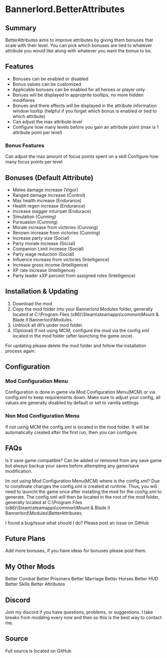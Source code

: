 # Bannerlord.BetterAttributes


## Summary
BetterAttributes aims to improve attributes by giving them bonuses that scale with their level. You can pick which bonuses are tied to whatever attribute you would like along with whatever you want the bonus to be.

## Features
 - Bonuses can be enabled or disabled
 - Bonus values can be customized
 - Applicable bonuses can be enabled for all heroes or player only
 - Bonues will be displayed in approprite tooltips, no more hidden modifieres
 - Bonues and there effects will be displayed in the attribute information window tooltip (helpful if you forget which bonus is enabled or tied to which attribute)
 - Can adjust the max attribute level
 - Configure how many levels before you gain an attribute point (max is 1 attribute point per level)

### Bonus Features
Can adjust the max amount of focus points spent on a skill
Configure how many focus points per level

## Bonuses (Default Attribute)
 - Melee damage increase (Vigor)
 - Ranged damage increase (Control)
 - Max health increase (Endurance)
 - Health regen increase (Endurance)
 - Increase stagger inturrpet (Endurace)
 - Simulation (Cunning)
- Pursuasion (Cunning)
 - Morale increase from victories (Cunning)
 - Renown increase from victories (Cunning)
 - Increase party size (Social)
 - Party morale increase (Social)
 - Companion Limit increase (Social)
 - Party wage reduction (Social)
 - Influence increase from victories (Intelligence)
 - Increase gross income (Intelligence)
 - XP rate increase (Intelligence)
 - Party leader xXP percent from assigned roles (Intelligence)

## Installation & Updating
1. Download the mod
2. Copy the mod folder into your Bannerlord Modules folder, generally located at C:\Program Files (x86)\Steam\steamapps\common\Mount & Blade II Bannerlord\Modules.
3. Unblock all dll’s under mod folder.
4. (Optional) If not using MCM, configure the mod via the config.xml located in the mod folder (after launching the game once).

For updating please delete the mod folder and follow the installation process again.

## Configuration
### Mod Configuration Menu
Configuration is done in game via Mod Configuration Menu(MCM) or via config.xml to keep requirements down. Make sure to adjust your config, all values are generally disabled by default or set to vanilla settings.

### Non Mod Configuration Menu
If not using MCM the config.xml is located in the mod folder. It will be automatically created after the first run, then you can configure.

## FAQs
Is it save game compatible?
Can be added or removed from any save game but always backup your saves before attempting any game/save modification.

Im not using Mod Configuration Menu(MCM) where is the config.xml?
Due to constinate changes the config.xml is created at runtime. Thus, you will need to launcht the game once after installing the mod for the config.xml to generate. The config.xml will then be located in the root of the mod folder, generally located at C:\Program Files (x86)\Steam\steamapps\common\Mount & Blade II Bannerlord\Modules\BetterAttributes.

I found a bug/issue what should I do?
Please post an issue on GitHub

## Future Plans
Add more bonuses, if you have ideas for bonuses please post them.

## My Other Mods
Better Combat
Better Prisoners
Better Marriage
Better Horses
Better HUD
Better Skills
Better Attributes

## Discord
Join my discord if you have questions, problems, or suggestions. I take breaks from modding every now and then so this is the best way to contact me.


## Source
Full source is located on GitHub